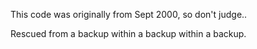 This code was originally from Sept 2000, so don't judge..

Rescued from a backup within a backup within a backup.

